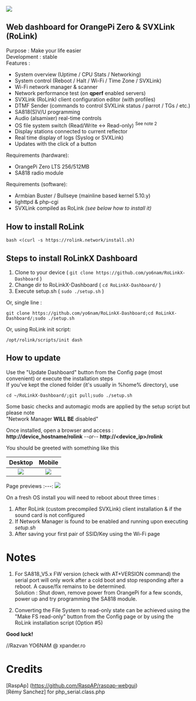 ![](https://i.imgur.com/qJcJAua.jpg) 
## Web dashboard for OrangePi Zero & SVXLink (RoLink)
 
Purpose : Make your life easier<br>
Development : stable<br>
Features :
- System overview (Uptime / CPU Stats / Networking)
- System control (Reboot / Halt / Wi-Fi / Time Zone / SVXLink)
- Wi-Fi network manager & scanner
- Network performance test (on **qperf** enabled servers)
- SVXLink (RoLink) client configuration editor (with profiles)
- DTMF Sender (commands to control SVXLink status / parrot / TGs / etc.)
- SA818(S)V/U programming
- Audio (alsamixer) real-time controls
- OS file system switch (Read/Write <-> Read-only) <sup>See note 2</sup>
- Display stations connected to current reflector
- Real time display of logs (Syslog or SVXLink)
- Updates with the click of a button

Requirements (hardware):<br>
- OrangePi Zero LTS 256/512MB
- SA818 radio module

Requirements (software):<br>
- Armbian Buster / Bullseye (mainline based kernel 5.10.y)
- lighttpd & php-cgi
- SVXLink compiled as RoLink *(see below how to install it)*

## How to install RoLink
```
bash <(curl -s https://rolink.network/install.sh)
```

## Steps to install RoLinkX Dashboard
 1. Clone to your device ( `git clone https://github.com/yo6nam/RoLinkX-Dashboard` )
 2. Change dir to RoLinkX-Dashboard ( `cd RoLinkX-Dashboard/` )
 3. Execute setup.sh ( `sudo ./setup.sh` )<br>

Or, single line : 
```
git clone https://github.com/yo6nam/RoLinkX-Dashboard;cd RoLinkX-Dashboard/;sudo ./setup.sh
```

Or, using RoLink init script:
```
/opt/rolink/scripts/init dash
```
## How to update
Use the "Update Dashboard" button from the Config page (most convenient) or execute the installation steps  
If you've kept the cloned folder (it's usually in %home% directory), use
```
cd ~/RoLinkX-Dashboard/;git pull;sudo ./setup.sh
```

 Some basic checks and automagic mods are applied by the setup script but please note<br>
 "Network Manager **WILL BE** disabled"  
 
 Once installed, open a browser and access :<br>
 **http://device_hostname/rolink**    --*or*--    **http://<device_ip>/rolink**
 
 You should be greeted with something like this
 
 Desktop             |  Mobile
:-------------------------:|:-------------------------:
 ![](https://i.imgur.com/bO3lCaV.png) | ![](https://i.imgur.com/p5vm9OB.png)
 
 Page previews
 :---:
 ![](https://i.imgur.com/en9bU1D.gif)
 
 On a fresh OS install you will need to reboot about three times :
 1. After RoLink (custom precompiled SVXLink) client installation & if the sound card is not configured
 2. If Network Manager is found to be enabled and running upon executing *setup.sh*
 3. After saving your first pair of SSID/Key using the Wi-Fi page

# Notes
1. For SA818_V5.x FW version (check with AT+VERSION command) the serial port will only work after a cold boot
and stop responding after a reboot. A cause/fix remains to be determined.  
Solution : Shut down, remove power from OrangePi for a few sconds, power up and try programming the SA818 module.  

2. Converting the File System to read-only state can be achieved using the "Make FS read-only" button from the Config page or by using the RoLink installation script (Option #5)


**Good luck!**
 
//Razvan YO6NAM @ xpander.ro
 
 # Credits
[RaspAp] (https://github.com/RaspAP/raspap-webgui)  
[Rémy Sanchez] for php_serial.class.php
